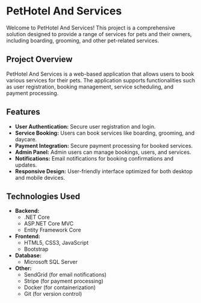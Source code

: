 # PetHotel And Services

Welcome to PetHotel And Services! This project is a comprehensive solution designed to provide a range of services for pets and their owners, including boarding, grooming, and other pet-related services.

## Project Overview

PetHotel And Services is a web-based application that allows users to book various services for their pets. The application supports functionalities such as user registration, booking management, service scheduling, and payment processing.

## Features

- **User Authentication:** Secure user registration and login.
- **Service Booking:** Users can book services like boarding, grooming, and daycare.
- **Payment Integration:** Secure payment processing for booked services.
- **Admin Panel:** Admin users can manage bookings, users, and services.
- **Notifications:** Email notifications for booking confirmations and updates.
- **Responsive Design:** User-friendly interface optimized for both desktop and mobile devices.

## Technologies Used

- **Backend:**
  - .NET Core
  - ASP.NET Core MVC
  - Entity Framework Core
- **Frontend:**
  - HTML5, CSS3, JavaScript
  - Bootstrap
- **Database:**
  - Microsoft SQL Server
- **Other:**
  - SendGrid (for email notifications)
  - Stripe (for payment processing)
  - Docker (for containerization)
  - Git (for version control)

